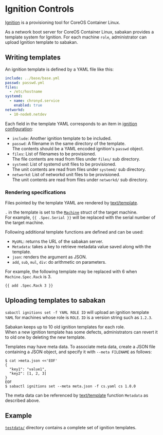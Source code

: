 Ignition Controls
=================

[Ignition][] is a provisioning tool for CoreOS Container Linux.

As a network boot server for CoreOS Container Linux, sabakan provides a template
system for Ignition.  For each machine `role`, administrator can upload Ignition
template to sabakan.

Writing templates
-----------------

An ignition template is defined by a YAML file like this:

```yaml
include: ../base/base.yml
passwd: passwd.yml
files:
  - /etc/hostname
systemd:
  - name: chronyd.service
    enabled: true
networkd:
  - 10-node0.netdev
```

Each field in the template YAML corresponds to an item in [ignition configuration](https://coreos.com/ignition/docs/latest/configuration-v2_3.html):

* `include`: Another ignition template to be included.
* `passwd`: A filename in the same directory of the template.  
    The contents should be a YAML encoded ignition's `passwd` object.
* `files`: List of filenames to be provisioned.  
    The file contents are read from files under `files/` sub directory.
* `systemd`: List of systemd unit files to be provisioned.  
    The unit contents are read from files under `systemd/` sub directory.
* `networkd`: List of networkd unit files to be provisioned.  
    The unit contents are read from files under `networkd/` sub directory.

### Rendering specifications

Files pointed by the template YAML are rendered by [text/template][].

`.` in the template is set to the [`Machine`](machine.md#machine-struct) struct of the target machine.  
For example, `{{ .Spec.Serial }}` will be replaced with the serial number of the target machine.

Following additional template functions are defined and can be used:

* `MyURL`: returns the URL of the sabakan server.
* `Metadata`: takes a key to retrieve metadata value saved along with the template.
* `json`: renders the argument as JSON.
* `add`, `sub`, `mul`, `div`: do arithmetic on parameters.

For example, the following template may be replaced with 6 when `Machine.Spec.Rack` is 3.

```
{{ add .Spec.Rack 3 }}
```

Uploading templates to sabakan
------------------------------

`sabactl ignitions set -f YAML ROLE ID` will upload an ignition template `YAML` for
machines whose role is `ROLE`.  `ID` is a version string such as `1.2.3`.

Sabakan keeps up to 10 old ignition templates for each role.  
When a new ignition template has some defects, administrators can revert it to old one
by deleting the new template.

Templates may have meta data.  To associate meta data, create a JSON file
containing a JSON object, and specify it with `--meta FILENAME` as follows:

```console
$ cat >meta.json <<'EOF'
{
  "key1": "value1",
  "key2": [1, 2, 3]
}
EOF
$ sabactl ignitions set --meta meta.json -f cs.yaml cs 1.0.0
```

The meta data can be referenced by [text/template][] function `Metadata` as described above.

Example
-------

[`testdata/`](../testdata) directory contains a complete set of ignition templates.

[Ignition]: https://coreos.com/ignition/docs/latest/
[text/template]: https://golang.org/pkg/text/template/

